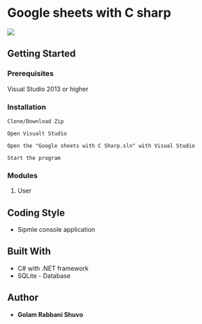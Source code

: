 # Google sheets with C sharp

![](https://media.giphy.com/media/RNo5xHr5KERZZuguPU/giphy.gif)

## Getting Started

### Prerequisites

Visual Studio 2013 or higher

### Installation

```
Clone/Download Zip
```
```
Open Visualt Studio
```
```
Open the "Google sheets with C Sharp.sln" with Visual Studio
```
```
Start the program
````

### Modules

1. User


## Coding Style

* Sipmle console application

## Built With
* C# with .NET framework
* SQLite - Database

## Author

* **Golam Rabbani Shuvo** 
